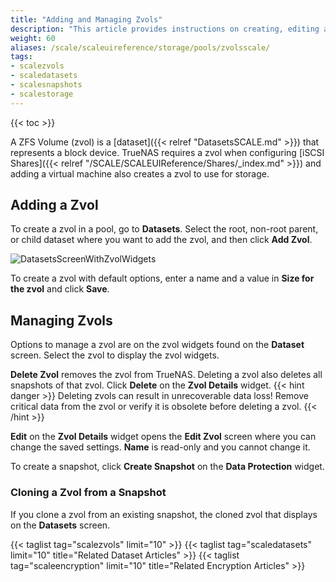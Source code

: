 ```yaml
---
title: "Adding and Managing Zvols"
description: "This article provides instructions on creating, editing and managing zvols."
weight: 60
aliases: /scale/scaleuireference/storage/pools/zvolsscale/
tags: 
- scalezvols
- scaledatasets
- scalesnapshots
- scalestorage
---
```


{{< toc >}}


A ZFS Volume (zvol) is a [dataset]({{< relref "DatasetsSCALE.md" >}}) that represents a block device.
TrueNAS requires a zvol when configuring [iSCSI Shares]({{< relref "/SCALE/SCALEUIReference/Shares/_index.md" >}}) and adding a virtual machine also creates a zvol to use for storage.

## Adding a Zvol

To create a zvol in a pool, go to **Datasets**. Select the root, non-root parent, or child dataset where you want to add the zvol, and then click **Add Zvol**.

![DatasetsScreenWithZvolWidgets](/images/SCALE/22.12/DatasetsScreenWithZvolWidgets.png "Dataset Tree Table and Zvol Widgets")

To create a zvol with default options, enter a name and a value in **Size for the zvol** and click **Save**.

## Managing Zvols

Options to manage a zvol are on the zvol widgets found on the **Dataset** screen. Select the zvol to display the zvol widgets.

**Delete Zvol** removes the zvol from TrueNAS. Deleting a zvol also deletes all snapshots of that zvol. Click **Delete** on the **Zvol Details** widget.
{{< hint danger >}}
Deleting zvols can result in unrecoverable data loss!
Remove critical data from the zvol or verify it is obsolete before deleting a zvol.
{{< /hint >}}

**Edit** on the **Zvol Details** widget opens the **Edit Zvol** screen where you can change the saved settings. **Name** is read-only and you cannot change it.

To create a snapshot, click **Create Snapshot** on the **Data Protection** widget.

### Cloning a Zvol from a Snapshot

If you clone a zvol from an existing snapshot, the cloned zvol that displays on the **Datasets** screen.

{{< taglist tag="scalezvols" limit="10" >}}
{{< taglist tag="scaledatasets" limit="10" title="Related Dataset Articles" >}}
{{< taglist tag="scaleencryption" limit="10" title="Related Encryption Articles" >}}
